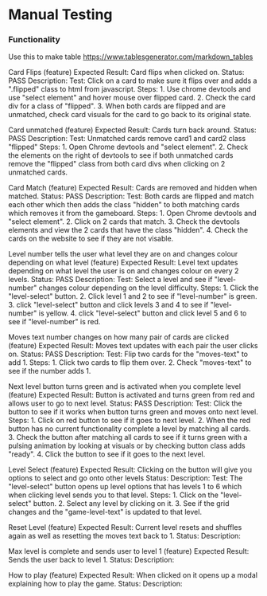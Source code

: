 # Manual Testing


### Functionality


Use this to make table https://www.tablesgenerator.com/markdown_tables




Card Flips (feature) Expected Result: Card flips when clicked on.  Status: PASS      Description: Test: Click on a card to make sure it flips over and adds a ".flipped" class to html from javascript. Steps: 1. Use chrome devtools and use "select element" and hover mouse over flipped card.  2. Check the card div for a class of "flipped". 3. When both cards are flipped and are unmatched, check card visuals for the card to go back to its original state. 



Card unmatched (feature) Expected Result: Cards turn back around.  Status: PASS    Description: Test: Unmatched cards remove card1 and card2 class "flipped" Steps: 1. Open Chrome devtools and "select element". 2. Check the elements on the right of devtools to see if both unmatched cards remove the "flipped" class from both card divs when clicking on 2 unmatched cards.



Card Match (feature) Expected Result: Cards are removed and hidden when matched.  Status: PASS     Description: Test: Both cards are flipped and match each other which then adds the class "hidden" to both matching cards which removes it from the gameboard. Steps: 1. Open Chrome devtools and "select element". 2. Click on 2 cards that match.  3. Check the devtools elements and view the 2 cards that have the class "hidden". 4. Check the cards on the website to see if they are not visable.


Level number tells the user what level they are on and changes colour depending on what level (feature)  Expected Result: Level text updates depending on what level the user is on and changes colour on every 2 levels.  Status: PASS   Description: Test: Select a level and see if "level-number" changes colour depending on the level difficulty. Steps: 1. Click the "level-select" button. 2. Click level 1 and 2 to see if "level-number" is green. 3. click "level-select" button and click levels 3 and 4 to see if "level-number" is yellow. 4. click "level-select" button and click level 5 and 6 to see if "level-number" is red.



Moves text number changes on how many pair of cards are clicked (feature) Expected Result: Moves text updates with each pair the user clicks on.  Status: PASS     Description: Test: Flip two cards for the "moves-text" to add 1. Steps: 1. Click two cards to flip them over. 2. Check "moves-text" to see if the number adds 1. 



Next level button turns green and is activated when you complete level (feature) Expected Result: Button is activated and turns green from red and allows user to go to next level.  Status: PASS     Description: Test: Click the button to see if it works when button turns green and moves onto next level. Steps: 1. Click on red button to see if it goes to next level. 2. When the red button has no current functionality complete a level by matching all cards. 3. Check the button after matching all cards to see if it turns green with a pulsing animation by looking at visuals or by checking button class adds "ready". 4. Click the button to see if it goes to the next level.


Level Select (feature) Expected Result:  Clicking on the button will give you options to select and go onto other levels   Status:      Description: Test: The "level-select" button opens up level options that has levels 1 to 6 which when clicking level sends you to that level. Steps: 1. Click on the "level-select" button. 2. Select any level by clicking on it. 3. See if the grid changes and the "game-level-text" is updated to that level.



Reset Level (feature) Expected Result: Current level resets and shuffles again as well as resetting the moves text back to 1.  Status:      Description: 



Max level is complete and sends user to level 1 (feature) Expected Result: Sends the user back to level 1.  Status:      Description: 




How to play (feature) Expected Result: When clicked on it opens up a modal explaining how to play the game.  Status:      Description: 




